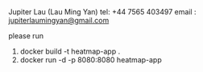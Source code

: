 ##
Jupiter Lau 
(Lau Ming Yan)
tel: +44 7565 403497 
email : jupiterlaumingyan@gmail.com 

please run
  1.  docker build -t heatmap-app .
  2.  docker run -d -p 8080:8080 heatmap-app

##
